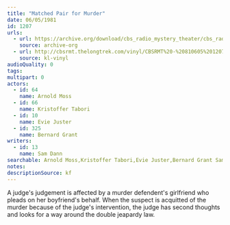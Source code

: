 ```yaml
---
title: "Matched Pair for Murder"
date: 06/05/1981
id: 1207
urls: 
  - url: https://archive.org/download/cbs_radio_mystery_theater/cbs_radio_mystery_theater-1201-1250.zip/cbs_radio_mystery_theater-1201-1250%2Fcbsrmt_1207_a_matched_pair_for_murder.mp3
    source: archive-org
  - url: http://cbsrmt.thelongtrek.com/vinyl/CBSRMT%20-%20810605%201207%20Matched%20Pair%20For%20Murder_afrts.mp3
    source: kl-vinyl
audioQuality: 0
tags: 
multipart: 0
actors:  
  - id: 64
    name: Arnold Moss  
  - id: 66
    name: Kristoffer Tabori  
  - id: 10
    name: Evie Juster  
  - id: 325
    name: Bernard Grant
writers:  
  - id: 13
    name: Sam Dann
searchable: Arnold Moss,Kristoffer Tabori,Evie Juster,Bernard Grant Sam Dann
notes: 
descriptionSource: kf
---
```

A judge's judgement is affected by a murder defendent's girlfriend who pleads on her boyfriend's behalf. When the suspect is acquitted of the murder because of the judge's intervention, the judge has second thoughts and looks for a way around the double jeapardy law.